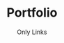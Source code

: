 ---
title: Portfolio
layout: collection
permalink: /portfolio/
collection: portfolio
entries_layout: grid
classes: wide
author: Only Links
author_profile: true
---